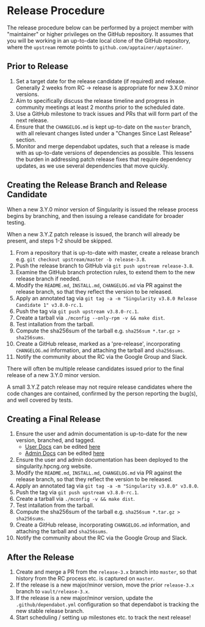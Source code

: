 # Release Procedure

The release procedure below can be performed by a project member with
"maintainer" or higher privileges on the GitHub repository. It assumes
that you will be working in an up-to-date local clone of the GitHub
repository, where the `upstream` remote points to
`github.com/apptainer/apptainer`.

## Prior to Release

1. Set a target date for the release candidate (if required) and release.
   Generally 2 weeks from RC -> release is appropriate for new 3.X.0 minor
   versions.
1. Aim to specifically discuss the release timeline and progress in community
   meetings at least 2 months prior to the scheduled date.
1. Use a GitHub milestone to track issues and PRs that will form part of the
   next release.
1. Ensure that the `CHANGELOG.md` is kept up-to-date on the `master` branch,
   with all relevant changes listed under a "Changes Since Last Release"
   section.
1. Monitor and merge dependabot updates, such that a release is made with as
   up-to-date versions of dependencies as possible. This lessens the burden in
   addressing patch release fixes that require dependency updates, as we use
   several dependencies that move quickly.

## Creating the Release Branch and Release Candidate

When a new 3.Y.0 minor version of Singularity is issued the release
process begins by branching, and then issuing a release candidate for
broader testing.

When a new 3.Y.Z patch release is issued, the branch will already be present,
and steps 1-2 should be skipped.

1. From a repository that is up-to-date with master, create a release
   branch e.g. `git checkout upstream/master -b release-3.8`.
1. Push the release branch to GitHub via `git push upstream release-3.8`.
1. Examine the GitHub branch protection rules, to extend them to the
   new release branch if needed.
1. Modify the `README.md`, `INSTALL.md`, `CHANGELOG.md` via PR against
   the release branch, so that they reflect the version to be released.
1. Apply an annotated tag via `git tag -a -m "Singularity v3.8.0
   Release Candidate 1" v3.8.0-rc.1`.
1. Push the tag via `git push upstream v3.8.0-rc.1`.
1. Create a tarball via `./mconfig --only-rpm -v && make dist`.
1. Test intallation from the tarball.
1. Compute the sha256sum of the tarball e.g. `sha256sum *.tar.gz > sha256sums`.
1. Create a GitHub release, marked as a 'pre-release', incorporating
   `CHANGELOG.md` information, and attaching the tarball and
   `sha256sums`.
1. Notify the community about the RC via the Google Group and Slack.

There will often be multiple release candidates issued prior to the final
release of a new 3.Y.0 minor version.

A small 3.Y.Z patch release may not require release candidates where the code
changes are contained, confirmed by the person reporting the bug(s), and well
covered by tests.

## Creating a Final Release

1. Ensure the user and admin documentation is up-to-date for the new
   version, branched, and tagged.
   - [User Docs](https://singularity.hpcng.org/user-docs/master/) can be
     edited [here](https://github.com/apptainer/apptainer-userdocs)
   - [Admin Docs](https://singularity.hpcng.org/admin-docs/master/) can be
     edited [here](https://github.com/apptainer/apptainer-admindocs)
1. Ensure the user and admin documentation has been deployed to the
   singularity.hpcng.org website.
1. Modify the `README.md`, `INSTALL.md`, `CHANGELOG.md` via PR against
   the release branch, so that they reflect the version to be released.
1. Apply an annotated tag via `git tag -a -m "Singularity v3.8.0" v3.8.0`.
1. Push the tag via `git push upstream v3.8.0-rc.1`.
1. Create a tarball via `./mconfig -v && make dist`.
1. Test intallation from the tarball.
1. Compute the sha256sum of the tarball e.g. `sha256sum *.tar.gz > sha256sums`.
1. Create a GitHub release, incorporating `CHANGELOG.md` information,
   and attaching the tarball and `sha256sums`.
1. Notify the community about the RC via the Google Group and Slack.

## After the Release

1. Create and merge a PR from the `release-3.x` branch into `master`, so that
   history from the RC process etc. is captured on `master`.
1. If the release is a new major/minor version, move the prior `release-3.x`
   branch to `vault/release-3.x`.
1. If the release is a new major/minor version, update the
   `.github/dependabot.yml` configuration so that dependabot is tracking the new
   stable release branch.
1. Start scheduling / setting up milestones etc. to track the next release!
